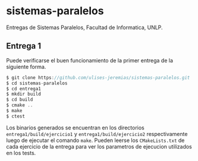 # sistemas-paralelos
Entregas de Sistemas Paralelos, Facultad de Informatica, UNLP.

## Entrega 1

Puede verificarse el buen funcionamiento de la primer entrega de la siguiente forma.

```c
$ git clone https://github.com/ulises-jeremias/sistemas-paralelos.git
$ cd sistemas-paralelos
$ cd entrega1
$ mkdir build
$ cd build
$ cmake ..
$ make
$ ctest
```

Los binarios generados se encuentran en los directorios
`entrega1/build/ejercicio1` y `entrega1/build/ejercicio2` respectivamente
luego de ejecutar el comando `make`. Pueden leerse los `CMakeLists.txt` de
cada ejercicio de la entrega para ver los parametros de ejecucion utilizados
en los tests.
